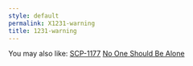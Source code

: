```yaml
---
style: default
permalink: X1231-warning
title: 1231-warning
---
```

You may also like:
[SCP-1177](http://scp-wiki.net/scp-1177)
[No One Should Be Alone](http://scp-wiki.net/no-one-should-be-alone)
